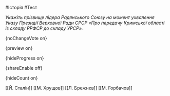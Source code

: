 #Історія #Тест

*Укажіть прізвище лідера Радянського Союзу на момент ухвалення Указу  Президії Верховної Ради СРСР «Про передачу Кримської області із складу  РРФСР до складу УРСР».*

{noChangeVote on}

{preview on}

{hideProgress on}

{shareEnable off}

{hideCount on}

[[Й. Сталін]]
[[М. Хрущов]]
[[Л. Брежнєв]]
[[М. Горбачов]]
